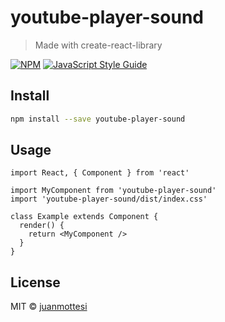 # youtube-player-sound

> Made with create-react-library

[![NPM](https://img.shields.io/npm/v/youtube-player-sound.svg)](https://www.npmjs.com/package/youtube-player-sound) [![JavaScript Style Guide](https://img.shields.io/badge/code_style-standard-brightgreen.svg)](https://standardjs.com)

## Install

```bash
npm install --save youtube-player-sound
```

## Usage

```tsx
import React, { Component } from 'react'

import MyComponent from 'youtube-player-sound'
import 'youtube-player-sound/dist/index.css'

class Example extends Component {
  render() {
    return <MyComponent />
  }
}
```

## License

MIT © [juanmottesi](https://github.com/juanmottesi)
